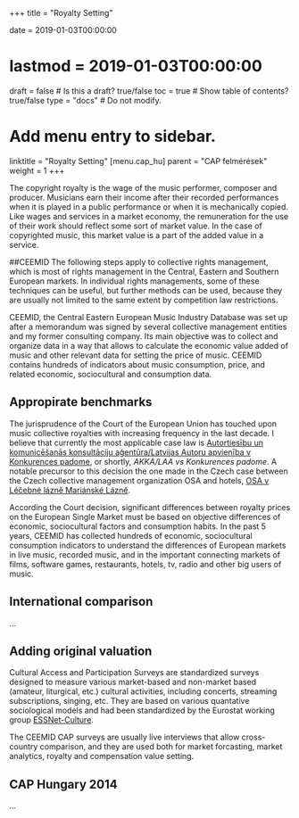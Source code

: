 +++
title = "Royalty Setting"

date = 2019-01-03T00:00:00
# lastmod = 2019-01-03T00:00:00

draft = false  # Is this a draft? true/false
toc = true  # Show table of contents? true/false
type = "docs"  # Do not modify.

# Add menu entry to sidebar.
linktitle = "Royalty Setting"
[menu.cap_hu]
  parent = "CAP felmérések"
  weight = 1
+++

The copyright royalty is the wage of the music performer, composer and producer. Musicians earn their income after their recorded performances when it is played in a public performance or when it is mechanically copied.   Like wages and services in a market economy, the remuneration for the use of their work should reflect some sort of market value.  In the case of copyrighted music, this market value is a part of the added value in a service. 

##CEEMID
The following steps apply to collective rights management, which is most of rights management in the Central, Eastern and Southern European markets.  In individual rights managements, some of these techniques can be useful, but further methods can be used, because they are usually not limited to the same extent by competition law restrictions.

CEEMID, the Central Eastern European Music Industry Database was set up after a memorandum was signed by several collective management entities and my former consulting company.  Its main objective was to collect and organize data in a way that allows to calculate the economic value added of music and other relevant data for setting the price of music. CEEMID contains hundreds of indicators about music consumption, price, and related economic, sociocultural and consumption data.

## Appropirate benchmarks

The jurisprudence of the Court of the European Union has touched upon music collective royalties with increasing frequency in the last decade.  I believe that currently the most applicable case law is [Autortiesību un komunicēšanās konsultāciju aģentūra/Latvijas Autoru apvienība v Konkurences padome](http://curia.europa.eu/juris/document/document.jsf?text=&docid=194436&pageIndex=0&doclang=EN&mode=lst&dir=&occ=first&part=1&cid=273330), or shortly, _AKKA/LAA vs Konkurences padome_. A notable precursor to this decision the one made in the Czech case between the Czech collective management organization OSA and hotels, [OSA v Léčebné lázně Mariánské Lázně]( http://curia.europa.eu/juris/liste.jsf?oqp=&for=&mat=or&lgrec=en&jge=&td=%3BALL&jur=C%2CT%2CF&num=C-351%252F12&page=1&dates=&pcs=Oor&lg=&pro=&nat=or&cit=none%252CC%252CCJ%252CR%252C2008E%252C%252C%252C%252C%252C%252C%252C%252C%252C%252Ctrue%252Cfalse%252Cfalse&language=en&avg=&cid=1996526). 

According the Court decision, significant differences between royalty prices on the European Single Market must be based on objective differences of economic, sociocultural factors and consumption habits.  In the past 5 years, CEEMID has collected hundreds of economic, sociocultural consumption indicators to understand the differences of European markets in live music, recorded music, and in the important connecting markets of films, software games, restaurants, hotels, tv, radio and other big users of music. 

## International comparison

...

## Adding original valuation

Cultural Access and Participation Surveys are standardized surveys designed to measure various market-based and non-market based (amateur, liturgical, etc.) cultural activities, including concerts, streaming subscriptions, singing, etc.  They are based on various quantative sociological models and had been standardized by the Eurostat working group [ESSNet-Culture](http://ec.europa.eu/assets/eac/culture/library/reports/ess-net-report_en.pdf).

The CEEMID CAP surveys are usually live interviews that allow cross-country comparison, and they are used both for market forcasting, market analytics, royalty and compensation value setting. 


## CAP Hungary 2014

...
